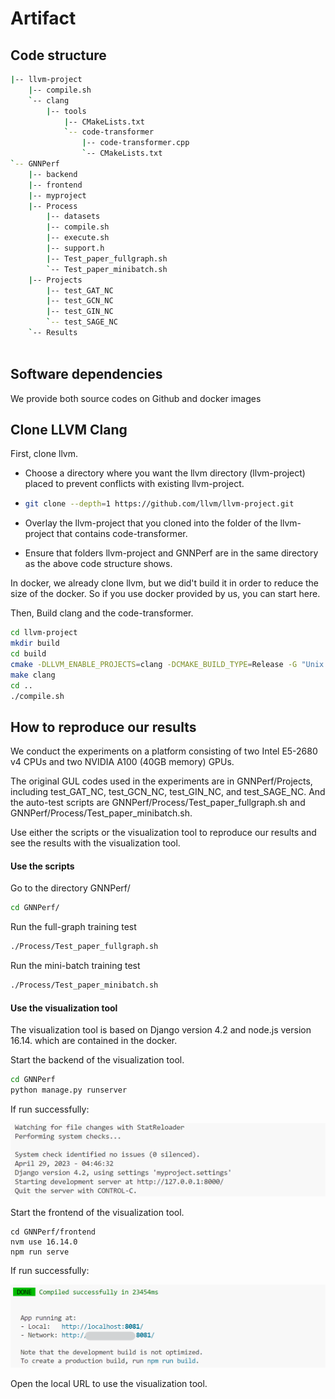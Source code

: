 # Artifact

## Code structure
```sh
|-- llvm-project
	|-- compile.sh
	`-- clang
		|-- tools
			|-- CMakeLists.txt
			`-- code-transformer
				|-- code-transformer.cpp
				`-- CMakeLists.txt
`-- GNNPerf
	|-- backend
	|-- frontend
	|-- myproject
	|-- Process
		|-- datasets
		|-- compile.sh
		|-- execute.sh
		|-- support.h
		|-- Test_paper_fullgraph.sh
		`-- Test_paper_minibatch.sh
	|-- Projects
		|-- test_GAT_NC
		|-- test_GCN_NC
		|-- test_GIN_NC
		`-- test_SAGE_NC
	`-- Results
	
```


## Software dependencies 

We provide both source codes on Github and docker images

## Clone LLVM Clang

First, clone llvm.

- Choose a directory where you want the llvm directory (llvm-project) placed to prevent conflicts with existing llvm-project. 

- ```sh
  git clone --depth=1 https://github.com/llvm/llvm-project.git
  ```

- Overlay the llvm-project that you cloned into the folder of the llvm-project that contains code-transformer. 
- Ensure that folders llvm-project and GNNPerf are in the same directory as the above code structure shows.

In docker, we already clone llvm, but we did't build it in order to reduce the size of the docker. So if you use docker provided by us, you can start here. 

Then, Build clang and the code-transformer. 

```sh
cd llvm-project
mkdir build
cd build
cmake -DLLVM_ENABLE_PROJECTS=clang -DCMAKE_BUILD_TYPE=Release -G "Unix Makefiles" ../llvm
make clang
cd ..
./compile.sh
```

## How to reproduce our results 

We conduct the experiments on a platform consisting of two Intel E5-2680 v4 CPUs and two NVIDIA A100 (40GB memory) GPUs. 

The original GUL codes used in the experiments are in GNNPerf/Projects, including test_GAT_NC, test_GCN_NC, test_GIN_NC, and test_SAGE_NC. And the auto-test scripts are GNNPerf/Process/Test_paper_fullgraph.sh and GNNPerf/Process/Test_paper_minibatch.sh. 

Use either the scripts or the visualization tool to reproduce our results and see the results with the visualization tool. 

#### Use the scripts

Go to the directory GNNPerf/

```sh
cd GNNPerf/
```

Run the full-graph training test

```sh
./Process/Test_paper_fullgraph.sh
```

Run the mini-batch training test

```sh
./Process/Test_paper_minibatch.sh
```

#### Use the visualization tool

The visualization tool is based on Django version 4.2 and node.js version 16.14. which are contained in the docker. 

Start the backend of the visualization tool.

```sh
cd GNNPerf
python manage.py runserver
```

If run successfully: 

![starting backend successfully](.\README_figures\starting_backend_successfully.png)

Start the frontend of the visualization tool.

```
cd GNNPerf/frontend
nvm use 16.14.0
npm run serve
```

If run successfully:

![starting frontend successfully](.\README_figures\starting_frontend_successfully.png)

Open the local URL to use the visualization tool. 
